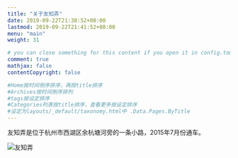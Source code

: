 ```yaml
---
title: "关于友知弄"
date: 2019-09-22T21:38:52+08:00
lastmod: 2019-09-22T21:41:52+08:00
menu: "main"
weight: 31

# you can close something for this content if you open it in config.toml.
comment: true
mathjax: false
contentCopyright: false

#Home按时间倒序排序，再按title排序
#Archives按时间倒序排列
#tags按设定排序
#Categories列表按title排序，查看更多按设定排序
#设定为layouts/_default/taxonomy.html中 .Data.Pages.ByTitle
---
```


友知弄是位于杭州市西湖区余杭塘河旁的一条小路，2015年7月份通车。

![友知弄](/youzhilane/img/about/youzhilane.jpg)